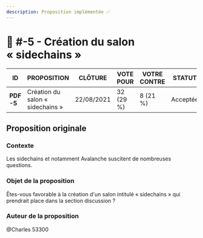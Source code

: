 ```yaml
---
description: Proposition implémentée ✅
---
```


# 📜 #-5 - Création du salon « sidechains »

| ID         | PROPOSITION                      | CLÔTURE    | VOTE POUR | VOTRE CONTRE | STATUT   |
| ---------- | -------------------------------- | ---------- | --------- | ------------ | -------- |
| **PDF -5** | Création du salon « sidechains » | 22/08/2021 | 32 (29 %) | 8 (21 %)     | Acceptée |

## Proposition originale

### Contexte

Les sidechains et notamment Avalanche suscitent de nombreuses questions.

### **Objet de la proposition**

Êtes-vous favorable à la création d'un salon intitulé « sidechains » qui prendrait place dans la section discussion ?

### Auteur de la proposition

@Charles 53300
